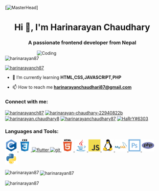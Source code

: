 [![MasterHead](https://media.giphy.com/media/RbDKaczqWovIugyJmW/giphy.gif)]

<h1 align="center">Hi 👋, I'm Harinarayan Chaudhary</h1>
<h3 align="center">A passionate frontend developer from Nepal</h3>
<img align="right" alt="Coding" width="400" src="https://media.tenor.com/rePDfDWO3XoAAAAd/hacking.gif">

<p align="left"> <img src="https://komarev.com/ghpvc/?username=harinarayan87&label=Profile%20views&color=0e75b6&style=flat" alt="harinarayan87" /> </p>

<p align="left"> <a href="https://twitter.com/harinarayanch87" target="blank"><img src="https://img.shields.io/twitter/follow/harinarayanch87?logo=twitter&style=for-the-badge" alt="harinarayanch87" /></a> </p>

- 🌱 I’m currently learning **HTML,CSS,JAVASCRIPT,PHP**

- 📫 How to reach me **harinarayanchaudhari87@gmail.com**

<h3 align="left">Connect with me:</h3>
<p align="left">
<a href="https://twitter.com/harinarayanch87" target="blank"><img align="center" src="https://raw.githubusercontent.com/rahuldkjain/github-profile-readme-generator/master/src/images/icons/Social/twitter.svg" alt="harinarayanch87" height="30" width="40" /></a>
<a href="https://linkedin.com/in/harinarayan-chaudhary-22940822b" target="blank"><img align="center" src="https://raw.githubusercontent.com/rahuldkjain/github-profile-readme-generator/master/src/images/icons/Social/linked-in-alt.svg" alt="harinarayan-chaudhary-22940822b" height="30" width="40" /></a>
<a href="https://fb.com/harinarayan.chaudhary8" target="blank"><img align="center" src="https://raw.githubusercontent.com/rahuldkjain/github-profile-readme-generator/master/src/images/icons/Social/facebook.svg" alt="harinarayan.chaudhary8" height="30" width="40" /></a>
<a href="https://instagram.com/harinarayanchaudhary87" target="blank"><img align="center" src="https://raw.githubusercontent.com/rahuldkjain/github-profile-readme-generator/master/src/images/icons/Social/instagram.svg" alt="harinarayanchaudhary87" height="30" width="40" /></a>
<a href="https://discord.gg/HaRrY#6303" target="blank"><img align="center" src="https://raw.githubusercontent.com/rahuldkjain/github-profile-readme-generator/master/src/images/icons/Social/discord.svg" alt="HaRrY#6303" height="30" width="40" /></a>
</p>

<h3 align="left">Languages and Tools:</h3>
<p align="left"> <a href="https://www.cprogramming.com/" target="_blank" rel="noreferrer"> <img src="https://raw.githubusercontent.com/devicons/devicon/master/icons/c/c-original.svg" alt="c" width="40" height="40"/> </a> <a href="https://www.w3schools.com/css/" target="_blank" rel="noreferrer"> <img src="https://raw.githubusercontent.com/devicons/devicon/master/icons/css3/css3-original-wordmark.svg" alt="css3" width="40" height="40"/> </a> <a href="https://flutter.dev" target="_blank" rel="noreferrer"> <img src="https://www.vectorlogo.zone/logos/flutterio/flutterio-icon.svg" alt="flutter" width="40" height="40"/> </a> <a href="https://git-scm.com/" target="_blank" rel="noreferrer"> <img src="https://www.vectorlogo.zone/logos/git-scm/git-scm-icon.svg" alt="git" width="40" height="40"/> </a> <a href="https://www.w3.org/html/" target="_blank" rel="noreferrer"> <img src="https://raw.githubusercontent.com/devicons/devicon/master/icons/html5/html5-original-wordmark.svg" alt="html5" width="40" height="40"/> </a> <a href="https://www.java.com" target="_blank" rel="noreferrer"> <img src="https://raw.githubusercontent.com/devicons/devicon/master/icons/java/java-original.svg" alt="java" width="40" height="40"/> </a> <a href="https://developer.mozilla.org/en-US/docs/Web/JavaScript" target="_blank" rel="noreferrer"> <img src="https://raw.githubusercontent.com/devicons/devicon/master/icons/javascript/javascript-original.svg" alt="javascript" width="40" height="40"/> </a> <a href="https://www.linux.org/" target="_blank" rel="noreferrer"> <img src="https://raw.githubusercontent.com/devicons/devicon/master/icons/linux/linux-original.svg" alt="linux" width="40" height="40"/> </a> <a href="https://www.mysql.com/" target="_blank" rel="noreferrer"> <img src="https://raw.githubusercontent.com/devicons/devicon/master/icons/mysql/mysql-original-wordmark.svg" alt="mysql" width="40" height="40"/> </a> <a href="https://www.photoshop.com/en" target="_blank" rel="noreferrer"> <img src="https://raw.githubusercontent.com/devicons/devicon/master/icons/photoshop/photoshop-line.svg" alt="photoshop" width="40" height="40"/> </a> <a href="https://www.php.net" target="_blank" rel="noreferrer"> <img src="https://raw.githubusercontent.com/devicons/devicon/master/icons/php/php-original.svg" alt="php" width="40" height="40"/> </a> <a href="https://www.python.org" target="_blank" rel="noreferrer"> <img src="https://raw.githubusercontent.com/devicons/devicon/master/icons/python/python-original.svg" alt="python" width="40" height="40"/> </a> </p>

<p><img align="left" src="https://github-readme-stats.vercel.app/api/top-langs?username=harinarayan87&show_icons=true&locale=en&layout=compact" alt="harinarayan87" /></p>

<p>&nbsp;<img align="center" src="https://github-readme-stats.vercel.app/api?username=harinarayan87&show_icons=true&locale=en" alt="harinarayan87" /></p>

<p><img align="center" src="https://github-readme-streak-stats.herokuapp.com/?user=harinarayan87&" alt="harinarayan87" /></p>
